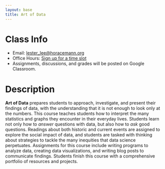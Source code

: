 ```yaml
---
layout: base
title: Art of Data
---
```

# Class Info
  - Email: [lester_lee@horacemann.org](mailto:lester_lee@horacemann.org)
  - Office Hours: [Sign up for a time slot][office]
  - Assignments, discussions, and grades will be posted on Google Classroom.

# Description
**Art of Data** prepares students to approach, investigate, and present their findings of data, with the understanding that it is not enough to look only at the numbers. This course teaches students how to interpret the many statistics and graphs they encounter in their everyday lives. Students learn not only how to _answer_ questions with data, but also how to _ask_ good questions. Readings about both historic and current events are assigned to explore the social impact of data, and students are tasked with thinking about strategies to tackle the many inequities that data science perpetuates. Assignments for this course include writing programs to analyze data, creating data visualizations, and writing blog posts to communicate findings. Students finish this course with a comprehensive portfolio of resources and projects.

[office]: https://calendar.google.com/calendar/selfsched?sstoken=UUY4RDhDalJGdmFqfGRlZmF1bHR8Mzg4NTVhZGFiNmQ3NDBmM2NjNWIzZmI4ODM0OWUwYjE